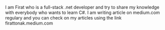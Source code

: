 
I am Firat who is a full-stack .net developer and try to share my knowledge with everybody who wants to learn C#. 
I am writing article on medium.com regulary and you can check on my articles using the link firattonak.medium.com

